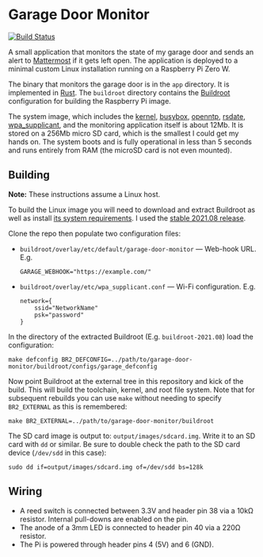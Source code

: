 # Garage Door Monitor

[![Build Status](https://api.cirrus-ci.com/github/wezm/garage-door-monitor.svg)](https://cirrus-ci.com/github/wezm/garage-door-monitor)

<!-- TODO: Add photo here -->

A small application that monitors the state of my garage door and sends an
alert to [Mattermost] if it gets left open. The application is deployed to a
minimal custom Linux installation running on a Raspberry Pi Zero W.

The binary that monitors the garage door is in the `app` directory. It is
implemented in [Rust]. The `buildroot` directory contains the [Buildroot]
configuration for building the Raspberry Pi image.

The system image, which includes the [kernel], [busybox], [openntp], [rsdate],
[wpa_supplicant], and the monitoring application itself is about 12Mb. It is
stored on a 256Mb micro SD card, which is the smallest I could get my hands on.
The system boots and is fully operational in less than 5 seconds and runs
entirely from RAM (the microSD card is not even mounted).

[kernel]: https://www.kernel.org/
[busybox]: https://www.busybox.net/
[openntp]: https://www.openntpd.org/
[rsdate]: https://github.com/wezm/rsdate
[wpa_supplicant]: https://hostap.epitest.fi/wpa_supplicant/

## Building

**Note:** These instructions assume a Linux host.

To build the Linux image you will need to download and extract Buildroot as
well as install [its system requirements][reqs]. I used the [stable 2021.08
release][buildroot-dl].

Clone the repo then populate two configuration files:

* `buildroot/overlay/etc/default/garage-door-monitor` — Web-hook URL. E.g.

      GARAGE_WEBHOOK="https://example.com/"

* `buildroot/overlay/etc/wpa_supplicant.conf` — Wi-Fi configuration. E.g.

      network={
          ssid="NetworkName"
          psk="password"
      }

In the directory of the extracted Buildroot (E.g. `buildroot-2021.08`) load the
configuration:

```
make defconfig BR2_DEFCONFIG=../path/to/garage-door-monitor/buildroot/configs/garage_defconfig
```

Now point Buildroot at the external tree in this repository and kick of the
build. This will build the toolchain, kernel, and root file system. Note that
for subsequent rebuilds you can use `make` without needing to specify
`BR2_EXTERNAL` as this is remembered:

```
make BR2_EXTERNAL=../path/to/garage-door-monitor/buildroot
```

The SD card image is output to: `output/images/sdcard.img`. Write it to an SD
card with `dd` or similar. Be sure to double check the path to the SD card
device (`/dev/sdd` in this case):

```
sudo dd if=output/images/sdcard.img of=/dev/sdd bs=128k
```

## Wiring

* A reed switch is connected between 3.3V and header pin 38 via a 10kΩ resistor. Internal pull-downs are enabled on the pin.
* The anode of a 3mm LED is connected to header pin 40 via a 220Ω resistor.
* The Pi is powered through header pins 4 (5V) and 6 (GND).

[Buildroot]: https://buildroot.org/
[buildroot-dl]: https://buildroot.org/downloads/buildroot-2021.08.tar.bz2
[Mattermost]: https://mattermost.com/
[Rust]: https://www.rust-lang.org/
[reqs]: https://buildroot.org/downloads/manual/manual.html#requirement
